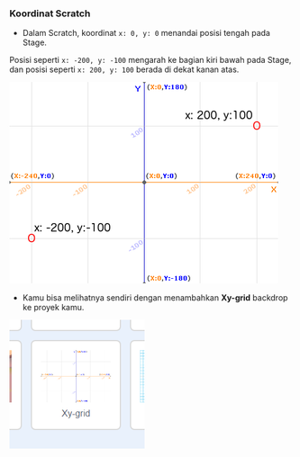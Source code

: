 ### Koordinat Scratch

+ Dalam Scratch, koordinat `x: 0, y: 0` menandai posisi tengah pada Stage.

Posisi seperti `x: -200, y: -100` mengarah ke bagian kiri bawah pada Stage, dan posisi seperti `x: 200, y: 100` berada di dekat kanan atas.

![Koordinat Stage](images/coordinates-stage.png)

+ Kamu bisa melihatnya sendiri dengan menambahkan **Xy-grid** backdrop ke proyek kamu.

![Koordinat Stage](images/coordinates-backdrop.png)